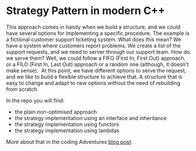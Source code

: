 # Strategy Pattern in modern C++ 

This approach comes in handy when we build a structure, and we could have several options for implementing a specific procedure. The example is a fictional customer support ticketing system. What does this mean? We have a system where customers report problems. We create a list of the support requests, and we need to server through our support team. How do we serve them? Well, we could follow a FIFO (First In, First Out) approach, or a FILO (First In, Last Out) approach or a random one (although, it doesn't make sense).  At this point, we have different options to serve the request, and we like to build a flexible structure to achieve that. A structure that is easy to change and adapt to new options without the need of rebuilding from scratch.

In the repo you will find:
- the plain non-optimised approach
- the strategy implementation using an interface and inheritance
- the strategy implementation using functors
- the strategy implementation using lambdas

More about that in the coding Adventures [blog post](http://codingadventures.org/2021/10/06/strategy-pattern-in-c/).
